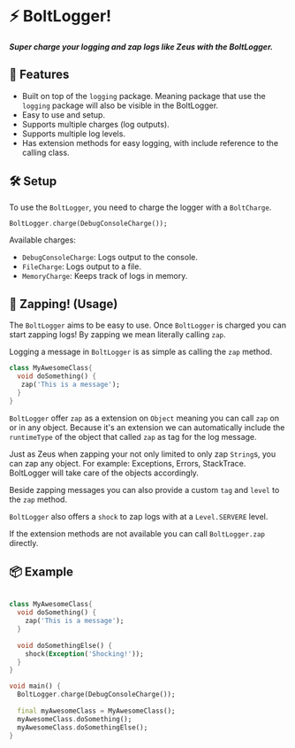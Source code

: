 # ⚡️ BoltLogger!
_**Super charge your logging and zap logs like Zeus with the BoltLogger.**_

## 🚀 Features
 - Built on top of the `logging` package. Meaning package that use the `logging` package will also be visible in the BoltLogger.
 - Easy to use and setup.
 - Supports multiple charges (log outputs).
 - Supports multiple log levels.
 - Has extension methods for easy logging, with include reference to the calling class.

## 🛠 Setup
To use the `BoltLogger`, you need to charge the logger with a `BoltCharge`.

```dart
BoltLogger.charge(DebugConsoleCharge());
```

Available charges:
 - `DebugConsoleCharge`: Logs output to the console.
 - `FileCharge`: Logs output to a file.
 - `MemoryCharge`: Keeps track of logs in memory.

## 📝 Zapping! (Usage)
The `BoltLogger` aims to be easy to use. Once `BoltLogger` is charged you can start zapping logs! By zapping we mean literally calling `zap`.

Logging a message in `BoltLogger` is as simple as calling the `zap` method.

```dart
class MyAwesomeClass{
  void doSomething() {
   zap('This is a message');
  }
}
```

`BoltLogger` offer `zap` as a extension on `Object` meaning you can call `zap` on or in any object. 
Because it's an extension we can automatically include the `runtimeType` of the object that called `zap` as tag for the log message.

Just as Zeus when zapping your not only limited to only zap `String`s, you can zap any object. For example: Exceptions, Errors, StackTrace. BoltLogger will take care of the objects accordingly.

Beside zapping messages you can also provide a custom `tag` and `level` to the `zap` method.

`BoltLogger` also offers a `shock` to zap logs with at a `Level.SERVERE` level.

If the extension methods are not available you can call `BoltLogger.zap` directly.

## 📦 Example
```dart

class MyAwesomeClass{
  void doSomething() {
    zap('This is a message');
  }
  
  void doSomethingElse() {
    shock(Exception('Shocking!'));
  }
}

void main() {
  BoltLogger.charge(DebugConsoleCharge());
  
  final myAwesomeClass = MyAwesomeClass();
  myAwesomeClass.doSomething();
  myAwesomeClass.doSomethingElse();
}
```